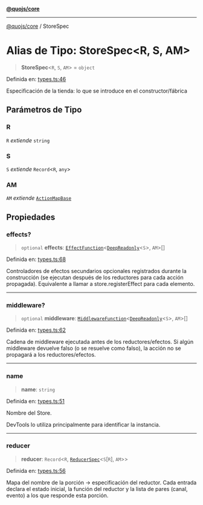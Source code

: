 [**@quojs/core**](../README.md)

***

[@quojs/core](../README.md) / StoreSpec

# Alias de Tipo: StoreSpec\<R, S, AM\>

> **StoreSpec**\<`R`, `S`, `AM`\> = `object`

Definida en: [types.ts:46](https://github.com/quojs/quojs/blob/77e60321cd9a639207281caa83e9258935b2bfc1/packages/core/src/types.ts#L46)

Especificación de la tienda: lo que se introduce en el constructor/fábrica

## Parámetros de Tipo

### R

`R` *extiende* `string`

### S

`S` *extiende* `Record`\<`R`, `any`\>

### AM

`AM` *extiende* [`ActionMapBase`](ActionMapBase.md)

## Propiedades

### effects?

> `optional` **effects**: [`EffectFunction`](EffectFunction.md)\<[`DeepReadonly`](DeepReadonly.md)\<`S`\>, `AM`\>[]

Definida en: [types.ts:68](https://github.com/quojs/quojs/blob/77e60321cd9a639207281caa83e9258935b2bfc1/packages/core/src/types.ts#L68)

Controladores de efectos secundarios opcionales registrados durante la construcción (se ejecutan después de los reductores para cada acción propagada). Equivalente a llamar a store.registerEffect para cada elemento.

***

### middleware?

> `optional` **middleware**: [`MiddlewareFunction`](MiddlewareFunction.md)\<[`DeepReadonly`](DeepReadonly.md)\<`S`\>, `AM`\>[]

Definida en: [types.ts:62](https://github.com/quojs/quojs/blob/77e60321cd9a639207281caa83e9258935b2bfc1/packages/core/src/types.ts#L62)

Cadena de middleware ejecutada antes de los reductores/efectos. Si algún middleware devuelve falso (o se resuelve como falso), la acción no se propagará a los reductores/efectos.

***

### name

> **name**: `string`

Definida en: [types.ts:51](https://github.com/quojs/quojs/blob/77e60321cd9a639207281caa83e9258935b2bfc1/packages/core/src/types.ts#L51)

Nombre del Store.

DevTools lo utiliza principalmente para identificar la instancia.

***

### reducer

> **reducer**: `Record`\<`R`, [`ReducerSpec`](../interfaces/ReducerSpec.md)\<`S`\[`R`\], `AM`\>\>

Definida en: [types.ts:56](https://github.com/quojs/quojs/blob/77e60321cd9a639207281caa83e9258935b2bfc1/packages/core/src/types.ts#L56)

Mapa del nombre de la porción -> especificación del reductor. Cada entrada declara el estado inicial, la función del reductor y la lista de pares (canal, evento) a los que responde esta porción.
